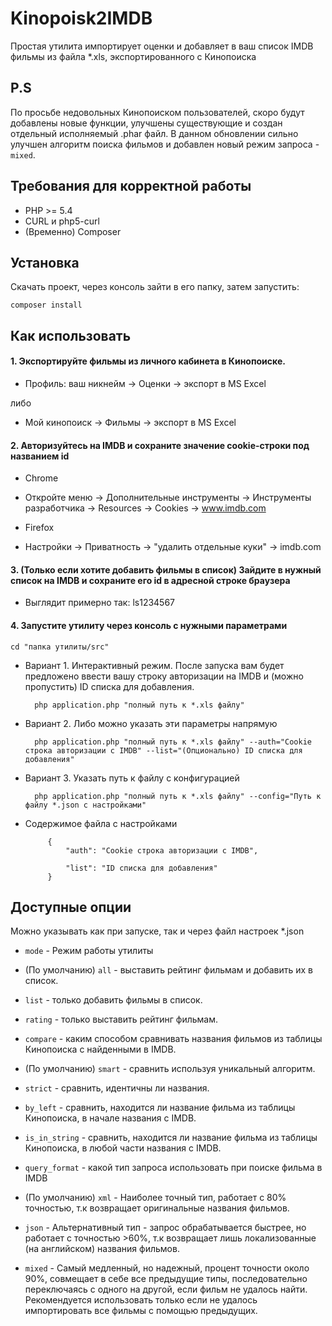 Kinopoisk2IMDB
=========

Простая утилита импортирует оценки и добавляет в ваш список IMDB фильмы из файла *.xls, экспортированного с Кинопоиска

P.S
------------
По просьбе недовольных Кинопоиском пользователей, скоро будут добавлены новые функции, улучшены существующие и создан отдельный исполняемый .phar файл.
В данном обновлении сильно улучшен алгоритм поиска фильмов и добавлен новый режим запроса - `mixed`.

Требования для корректной работы
------------

* PHP >= 5.4
* CURL и php5-curl
* (Временно) Composer

Установка
------------

Скачать проект, через консоль зайти в его папку, затем запустить:
  
    composer install

Как использовать
----------

#### 1. Экспортируйте фильмы из личного кабинета в Кинопоиске.

- Профиль: ваш никнейм -> Оценки -> экспорт в MS Excel
    
либо
    
- Мой кинопоиск -> Фильмы -> экспорт в MS Excel
    
#### 2. Авторизуйтесь на IMDB и сохраните значение cookie-строки под названием id

- Chrome
 - Откройте меню -> Дополнительные инструменты -> Инструменты разработчика -> Resources -> Cookies -> www.imdb.com
 
- Firefox
 - Настройки -> Приватность -> "удалить отдельные куки" -> imdb.com

#### 3. (Только если хотите добавить фильмы в список) Зайдите в нужный список на IMDB и сохраните его id в адресной строке браузера
    
    
- Выглядит примерно так: ls1234567
    
#### 4. Запустите утилиту через консоль с нужными параметрами

    cd "папка утилиты/src"
    
- Вариант 1. Интерактивный режим. После запуска вам будет предложено ввести вашу строку авторизации на IMDB и (можно пропустить) ID списка для добавления.

        php application.php "полный путь к *.xls файлу"

- Вариант 2. Либо можно указать эти параметры напрямую

        php application.php "полный путь к *.xls файлу" --auth="Cookie строка авторизации с IMDB" --list="(Опционально) ID списка для добавления"

- Вариант 3. Указать путь к файлу с конфигурацией

        php application.php "полный путь к *.xls файлу" --config="Путь к файлу *.json с настройками"


 - Содержимое файла с настройками

            {
                "auth": "Cookie строка авторизации с IMDB",
            
                "list": "ID списка для добавления"
            }

 
Доступные опции
----------

Можно указывать как при запуске, так и через файл настроек *.json

- `mode` - Режим работы утилиты

 - (По умолчанию) `all` - выставить рейтинг фильмам и добавить их в список.
 - `list` - только добавить фильмы в список.
 - `rating` - только выставить рейтинг фильмам.

- `compare` - каким способом сравнивать названия фильмов из таблицы Кинопоиска с найденными в IMDB.

 - (По умолчанию) `smart` - сравнить используя уникальный алгоритм.
 - `strict` - сравнить, идентичны ли названия.
 - `by_left` - сравнить, находится ли название фильма из таблицы Кинопоиска, в начале названия с IMDB.
 - `is_in_string` - сравнить, находится ли название фильма из таблицы Кинопоиска, в любой части названия с IMDB.
 
- `query_format` - какой тип запроса использовать при поиске фильма в IMDB

 - (По умолчанию) `xml` - Наиболее точный тип, работает с 80% точностью, т.к возвращает оригинальные названия фильмов.
 - `json` - Альтернативный тип - запрос обрабатывается быстрее, но работает с точностью >60%, т.к возвращает лишь локализованные (на английском) названия фильмов.
 - `mixed` - Самый медленный, но надежный, процент точности около 90%, совмещает в себе все предыдущие типы, последовательно переключаясь с одного на другой, если фильм не удалось найти.
    Рекомендуется использовать только если не удалось импортировать все фильмы с помощью предыдущих.
